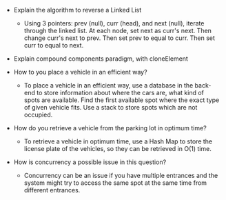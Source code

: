 - Explain the algorithm to reverse a Linked List
  - Using 3 pointers: prev (null), curr (head), and next (null), iterate through the linked list. At each node, set next as curr's next. Then change curr's next to prev. Then set prev to equal to curr. Then set curr to equal to next.


- Explain compound components paradigm, with cloneElement


- How to you place a vehicle in an efficient way?
  - To place a vehicle in an efficient way, use a database in the back-end to store information about where the cars are, what kind of spots are available. Find the first available spot where the exact type of given vehicle fits. Use a stack to store spots which are not occupied.


- How do you retrieve a vehicle from the parking lot in optimum time?
  - To retrieve a vehicle in optimum time, use a Hash Map to store the license plate of the vehicles, so they can be retrieved in O(1) time.


- How is concurrency a possible issue in this question?
  - Concurrency can be an issue if you have multiple entrances and the system might try to access the same spot at the same time from different entrances.

